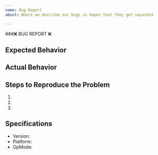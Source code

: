 ```yaml
---
name: Bug Report
about: Where we describe our bugs in hopes that they get squashed

---
```


###:x: BUG REPORT :x:
## Expected Behavior


## Actual Behavior


## Steps to Reproduce the Problem

  1.
  1.
  1.

## Specifications

  - Version:
  - Platform:
  - OpMode:

